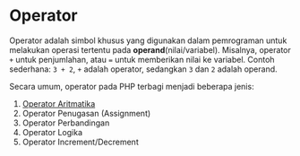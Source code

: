 # Operator

Operator adalah simbol khusus yang digunakan dalam pemrograman untuk melakukan operasi tertentu pada **operand**(nilai/variabel). Misalnya, operator `+` untuk penjumlahan, atau `=` untuk memberikan nilai ke variabel. Contoh sederhana: `3 + 2`, `+` adalah operator, sedangkan `3` dan `2` adalah operand.

Secara umum, operator pada PHP terbagi menjadi beberapa jenis:

1. [Operator Aritmatika](operator-aritmatika.md)
2. Operator Penugasan (Assignment)
3. Operator Perbandingan
4. Operator Logika
5. Operator Increment/Decrement
